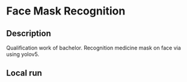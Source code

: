 
# Face Mask Recognition

## Description

Qualification work of bachelor. Recognition medicine mask on face via using yolov5.

## Local run

